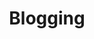 ---
title: Blogging
description: A description of this category
image:

# Badge style
style:
    background: "#2a9d8f"
    color: "#fff"
---
